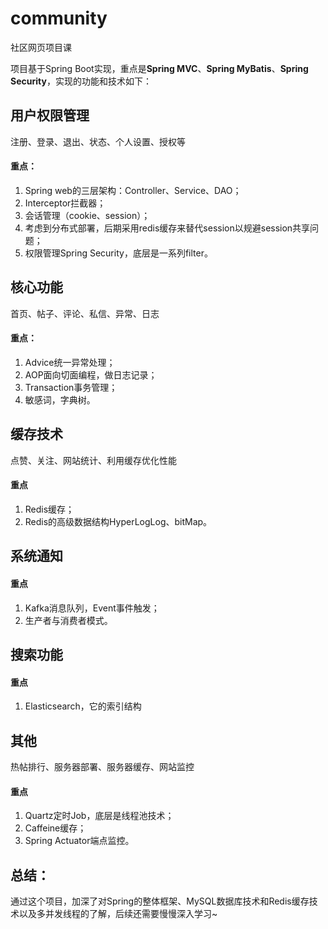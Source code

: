 # community
社区网页项目课

项目基于Spring Boot实现，重点是**Spring MVC**、**Spring MyBatis**、**Spring Security**，实现的功能和技术如下：

## 用户权限管理
注册、登录、退出、状态、个人设置、授权等
#### 重点：
1. Spring web的三层架构：Controller、Service、DAO；
2. Interceptor拦截器；
3. 会话管理（cookie、session）；
4. 考虑到分布式部署，后期采用redis缓存来替代session以规避session共享问题；
5. 权限管理Spring Security，底层是一系列filter。

## 核心功能
首页、帖子、评论、私信、异常、日志
#### 重点：
1. Advice统一异常处理；
2. AOP面向切面编程，做日志记录；
3. Transaction事务管理；
4. 敏感词，字典树。

## 缓存技术
点赞、关注、网站统计、利用缓存优化性能
#### 重点
1. Redis缓存；
2. Redis的高级数据结构HyperLogLog、bitMap。

## 系统通知
#### 重点
1. Kafka消息队列，Event事件触发；
2. 生产者与消费者模式。

## 搜索功能
#### 重点
1. Elasticsearch，它的索引结构

## 其他
热帖排行、服务器部署、服务器缓存、网站监控
#### 重点
1. Quartz定时Job，底层是线程池技术；
2. Caffeine缓存；
3. Spring Actuator端点监控。

## 总结：
通过这个项目，加深了对Spring的整体框架、MySQL数据库技术和Redis缓存技术以及多并发线程的了解，后续还需要慢慢深入学习~

